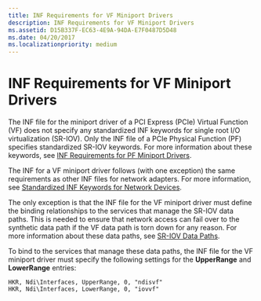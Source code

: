 ```yaml
---
title: INF Requirements for VF Miniport Drivers
description: INF Requirements for VF Miniport Drivers
ms.assetid: D15B337F-EC63-4E9A-94DA-E7F0487D5D48
ms.date: 04/20/2017
ms.localizationpriority: medium
---
```


# INF Requirements for VF Miniport Drivers


The INF file for the miniport driver of a PCI Express (PCIe) Virtual Function (VF) does not specify any standardized INF keywords for single root I/O virtualization (SR-IOV). Only the INF file of a PCIe Physical Function (PF) specifies standardized SR-IOV keywords. For more information about these keywords, see [INF Requirements for PF Miniport Drivers](inf-requirements-for-pf-miniport-drivers.md).

The INF for a VF miniport driver follows (with one exception) the same requirements as other INF files for network adapters. For more information, see [Standardized INF Keywords for Network Devices](standardized-inf-keywords-for-network-devices.md).

The only exception is that the INF file for the VF miniport driver must define the binding relationships to the services that manage the SR-IOV data paths. This is needed to ensure that network access can fail over to the synthetic data path if the VF data path is torn down for any reason. For more information about these data paths, see [SR-IOV Data Paths](sr-iov-data-paths.md).

To bind to the services that manage these data paths, the INF file for the VF miniport driver must specify the following settings for the **UpperRange** and **LowerRange** entries:

``` syntax
HKR, Ndi\Interfaces, UpperRange, 0, "ndisvf"
HKR, Ndi\Interfaces, LowerRange, 0, "iovvf"
```

 

 





